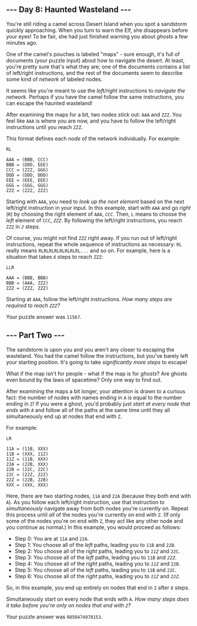 \--- Day 8: Haunted Wasteland ---
---------------------------------

You're still riding a camel across Desert Island when you spot a sandstorm quickly approaching. When
you turn to warn the Elf, she disappears before your eyes! To be fair, she had just finished warning
you about _ghosts_ a few minutes ago.

One of the camel's pouches is labeled "maps" - sure enough, it's full of documents (your puzzle
input) about how to navigate the desert. At least, you're pretty sure that's what they are; one of
the documents contains a list of left/right instructions, and the rest of the documents seem to
describe some kind of _network_ of labeled nodes.

It seems like you're meant to use the _left/right_ instructions to _navigate the network_. Perhaps
if you have the camel follow the same instructions, you can escape the haunted wasteland!

After examining the maps for a bit, two nodes stick out: `AAA` and `ZZZ`. You feel like `AAA` is
where you are now, and you have to follow the left/right instructions until you reach `ZZZ`.

This format defines each _node_ of the network individually. For example:

    RL

    AAA = (BBB, CCC)
    BBB = (DDD, EEE)
    CCC = (ZZZ, GGG)
    DDD = (DDD, DDD)
    EEE = (EEE, EEE)
    GGG = (GGG, GGG)
    ZZZ = (ZZZ, ZZZ)


Starting with `AAA`, you need to _look up the next element_ based on the next left/right instruction
in your input. In this example, start with `AAA` and go _right_ (`R`) by choosing the right element
of `AAA`, _`CCC`_. Then, `L` means to choose the _left_ element of `CCC`, _`ZZZ`_. By following the
left/right instructions, you reach `ZZZ` in _`2`_ steps.

Of course, you might not find `ZZZ` right away. If you run out of left/right instructions, repeat
the whole sequence of instructions as necessary: `RL` really means `RLRLRLRLRLRLRLRL...` and so on.
For example, here is a situation that takes _`6`_ steps to reach `ZZZ`:

    LLR

    AAA = (BBB, BBB)
    BBB = (AAA, ZZZ)
    ZZZ = (ZZZ, ZZZ)


Starting at `AAA`, follow the left/right instructions. _How many steps are required to reach `ZZZ`?_

Your puzzle answer was `11567`.

\--- Part Two ---
-----------------

The sandstorm is upon you and you aren't any closer to escaping the wasteland. You had the camel
follow the instructions, but you've barely left your starting position. It's going to take
_significantly more steps_ to escape!

What if the map isn't for people - what if the map is for _ghosts_? Are ghosts even bound by the
laws of spacetime? Only one way to find out.

After examining the maps a bit longer, your attention is drawn to a curious fact: the number of
nodes with names ending in `A` is equal to the number ending in `Z`! If you were a ghost, you'd
probably just _start at every node that ends with `A`_ and follow all of the paths at the same time
until they all simultaneously end up at nodes that end with `Z`.

For example:

    LR

    11A = (11B, XXX)
    11B = (XXX, 11Z)
    11Z = (11B, XXX)
    22A = (22B, XXX)
    22B = (22C, 22C)
    22C = (22Z, 22Z)
    22Z = (22B, 22B)
    XXX = (XXX, XXX)


Here, there are two starting nodes, `11A` and `22A` (because they both end with `A`). As you follow
each left/right instruction, use that instruction to _simultaneously_ navigate away from both nodes
you're currently on. Repeat this process until _all_ of the nodes you're currently on end with `Z`.
(If only some of the nodes you're on end with `Z`, they act like any other node and you continue as
normal.) In this example, you would proceed as follows:

*   Step 0: You are at `11A` and `22A`.
*   Step 1: You choose all of the _left_ paths, leading you to `11B` and `22B`.
*   Step 2: You choose all of the _right_ paths, leading you to _`11Z`_ and `22C`.
*   Step 3: You choose all of the _left_ paths, leading you to `11B` and _`22Z`_.
*   Step 4: You choose all of the _right_ paths, leading you to _`11Z`_ and `22B`.
*   Step 5: You choose all of the _left_ paths, leading you to `11B` and `22C`.
*   Step 6: You choose all of the _right_ paths, leading you to _`11Z`_ and _`22Z`_.

So, in this example, you end up entirely on nodes that end in `Z` after _`6`_ steps.

Simultaneously start on every node that ends with `A`. _How many steps does it take before you're
only on nodes that end with `Z`?_

Your puzzle answer was `9858474970153`.